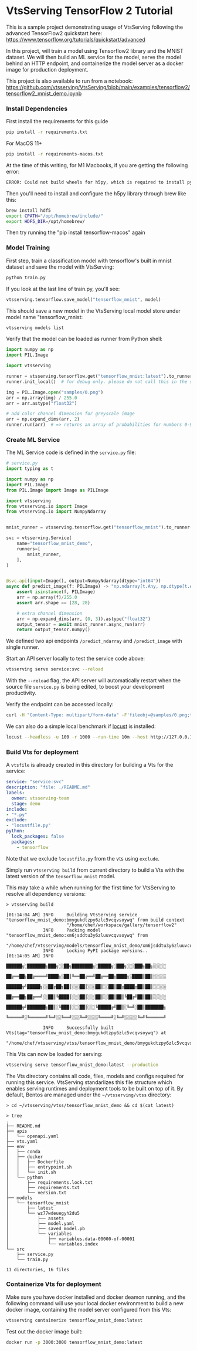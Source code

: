 # VtsServing TensorFlow 2 Tutorial

This is a sample project demonstrating usage of VtsServing following the advanced TensorFlow2 quickstart here: https://www.tensorflow.org/tutorials/quickstart/advanced

In this project, will train a model using Tensorflow2 library and the MNIST dataset. We will then build
an ML service for the model, serve the model behind an HTTP endpoint, and containerize the model
server as a docker image for production deployment.

This project is also available to run from a notebook: https://github.com/vtsserving/VtsServing/blob/main/examples/tensorflow2/tensorflow2_mnist_demo.ipynb

### Install Dependencies

First install the requirements for this guide
```bash
pip install -r requirements.txt
```

For MacOS 11+
```bash
pip install -r requirements-macos.txt
```

At the time of this writing, for M1 Macbooks, if you are getting the following error:
```bash
ERROR: Could not build wheels for h5py, which is required to install pyproject.toml-based projects
```
Then you'll need to install and configure the h5py library through brew like this:
```bash
brew install hdf5
export CPATH="/opt/homebrew/include/"
export HDF5_DIR=/opt/homebrew/
```

Then try running the "pip install tensorflow-macos" again 


### Model Training

First step, train a classification model with tensorflow's built in mnist dataset and save the model
with VtsServing:

```bash
python train.py
```

If you look at the last line of train.py, you'll see:
````python
vtsserving.tensorflow.save_model("tensorflow_mnist", model)
````


This should save a new model in the VtsServing local model store under model name "tensorflow_mnist:

```bash
vtsserving models list
```

Verify that the model can be loaded as runner from Python shell:

```python
import numpy as np
import PIL.Image

import vtsserving

runner = vtsserving.tensorflow.get("tensorflow_mnist:latest").to_runner()
runner.init_local()  # for debug only. please do not call this in the service

img = PIL.Image.open("samples/0.png")
arr = np.array(img) / 255.0
arr = arr.astype("float32")

# add color channel dimension for greyscale image
arr = np.expand_dims(arr, 2)
runner.run(arr)  # => returns an array of probabilities for numbers 0-9
```

### Create ML Service

The ML Service code is defined in the `service.py` file:

```python
# service.py
import typing as t

import numpy as np
import PIL.Image
from PIL.Image import Image as PILImage

import vtsserving
from vtsserving.io import Image
from vtsserving.io import NumpyNdarray


mnist_runner = vtsserving.tensorflow.get("tensorflow_mnist").to_runner()

svc = vtsserving.Service(
    name="tensorflow_mnist_demo",
    runners=[
        mnist_runner,
    ],
)


@svc.api(input=Image(), output=NumpyNdarray(dtype="int64"))
async def predict_image(f: PILImage) -> "np.ndarray[t.Any, np.dtype[t.Any]]":
    assert isinstance(f, PILImage)
    arr = np.array(f)/255.0
    assert arr.shape == (28, 28)

    # extra channel dimension
    arr = np.expand_dims(arr, (0, 3)).astype("float32")
    output_tensor = await mnist_runner.async_run(arr)
    return output_tensor.numpy()
```

We defined two api endpoints `/predict_ndarray` and `/predict_image` with single runner.

Start an API server locally to test the service code above:

```bash
vtsserving serve service:svc --reload
```

With the `--reload` flag, the API server will automatically restart when the source
file `service.py` is being edited, to boost your development productivity.


Verify the endpoint can be accessed locally:
```bash
curl -H "Content-Type: multipart/form-data" -F'fileobj=@samples/0.png;type=image/png' http://127.0.0.1:3000/predict_image
```

We can also do a simple local benchmark if [locust](https://locust.io) is installed:
```bash
locust --headless -u 100 -r 1000 --run-time 10m --host http://127.0.0.1:3000
```


### Build Vts for deployment

A `vtsfile` is already created in this directory for building a
Vts for the service:

```yaml
service: "service:svc"
description: "file: ./README.md"
labels:
  owner: vtsserving-team
  stage: demo
include:
- "*.py"
exclude:
- "locustfile.py"
python:
  lock_packages: false
  packages:
    - tensorflow
```

Note that we exclude `locustfile.py` from the vts using `exclude`.

Simply run `vtsserving build` from current directory to build a Vts with the latest
version of the `tensorflow_mnist` model.

This may take a while when running for the first time for VtsServing to resolve all dependency versions:

```
> vtsserving build

[01:14:04 AM] INFO     Building VtsServing service "tensorflow_mnist_demo:bmygukdtzpy6zlc5vcqvsoywq" from build context      
                       "/home/chef/workspace/gallery/tensorflow2"                                                         
              INFO     Packing model "tensorflow_mnist_demo:xm6jsddtu3y6zluuvcqvsoywq" from                               
                       "/home/chef/vtsserving/models/tensorflow_mnist_demo/xm6jsddtu3y6zluuvcqvsoywq"                       
              INFO     Locking PyPI package versions..                                                                 
[01:14:05 AM] INFO                                                                                                     
                       ██████╗░███████╗███╗░░██╗████████╗░█████╗░███╗░░░███╗██╗░░░░░                                   
                       ██╔══██╗██╔════╝████╗░██║╚══██╔══╝██╔══██╗████╗░████║██║░░░░░                                   
                       ██████╦╝█████╗░░██╔██╗██║░░░██║░░░██║░░██║██╔████╔██║██║░░░░░                                   
                       ██╔══██╗██╔══╝░░██║╚████║░░░██║░░░██║░░██║██║╚██╔╝██║██║░░░░░                                   
                       ██████╦╝███████╗██║░╚███║░░░██║░░░╚█████╔╝██║░╚═╝░██║███████╗                                   
                       ╚═════╝░╚══════╝╚═╝░░╚══╝░░░╚═╝░░░░╚════╝░╚═╝░░░░░╚═╝╚══════╝                                   
                                                                                                                       
              INFO     Successfully built Vts(tag="tensorflow_mnist_demo:bmygukdtzpy6zlc5vcqvsoywq") at                 
                       "/home/chef/vtsserving/vtss/tensorflow_mnist_demo/bmygukdtzpy6zlc5vcqvsoywq/"                      
```

This Vts can now be loaded for serving:

```bash
vtsserving serve tensorflow_mnist_demo:latest --production
```

The Vts directory contains all code, files, models and configs required for running this service.
VtsServing standarlizes this file structure which enables serving runtimes and deployment tools to be
built on top of it. By default, Bentos are managed under the `~/vtsserving/vtss` directory:

```
> cd ~/vtsserving/vtss/tensorflow_mnist_demo && cd $(cat latest)

> tree
.
├── README.md
├── apis
│   └── openapi.yaml
├── vts.yaml
├── env
│   ├── conda
│   ├── docker
│   │   ├── Dockerfile
│   │   ├── entrypoint.sh
│   │   └── init.sh
│   └── python
│       ├── requirements.lock.txt
│       ├── requirements.txt
│       └── version.txt
├── models
│   └── tensorflow_mnist
│       ├── latest
│       └── wz77wdeuegyh2du5
│           ├── assets
│           ├── model.yaml
│           ├── saved_model.pb
│           └── variables
│               ├── variables.data-00000-of-00001
│               └── variables.index
└── src
    ├── service.py
    └── train.py

11 directories, 16 files
```


### Containerize Vts for deployment

Make sure you have docker installed and docker deamon running, and the following command
will use your local docker environment to build a new docker image, containing the model
server configured from this Vts:

```bash
vtsserving containerize tensorflow_mnist_demo:latest
```

Test out the docker image built:
```bash
docker run -p 3000:3000 tensorflow_mnist_demo:latest
```
